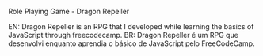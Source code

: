 Role Playing Game - Dragon Repeller

EN: Dragon Repeller is an RPG that I developed while learning the basics of JavaScript through freecodecamp.
BR: Dragon Repeller é um RPG que desenvolvi enquanto aprendia o básico de JavaScript pelo FreeCodeCamp.
